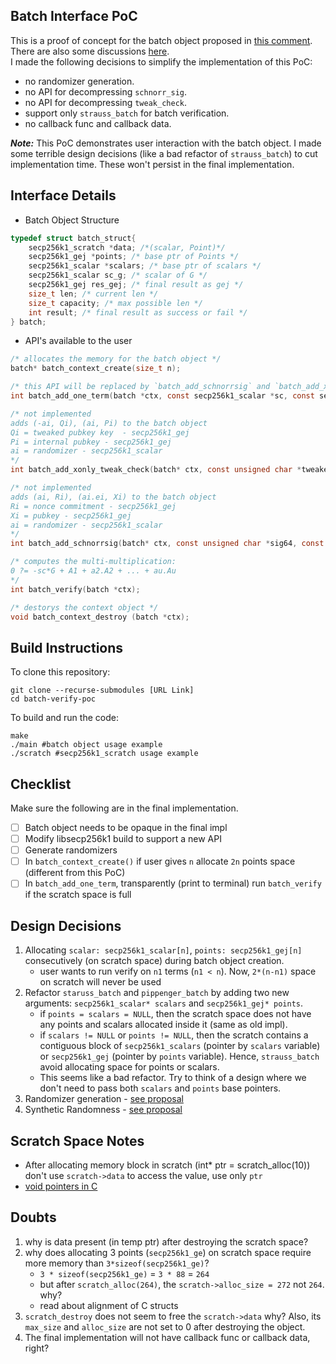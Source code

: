 Batch Interface PoC
---
This is a proof of concept for the batch object proposed in [this comment](https://github.com/bitcoin-core/secp256k1/pull/760#issuecomment-809242311). There are also some discussions [here](https://github.com/bitcoin-core/secp256k1/issues/1087).  
I  made the following decisions to simplify the implementation of this PoC:
- no randomizer generation.
- no API for decompressing `schnorr_sig`.
- no API for decompressing `tweak_check`.
- support only `strauss_batch` for batch verification.
- no callback func and callback data.
  
***Note:*** This PoC demonstrates user interaction with the batch object. I made some terrible design decisions (like a bad refactor of `strauss_batch`) to cut implementation time. These won't persist in the final implementation.

Interface Details
---
- Batch Object Structure
```C
typedef struct batch_struct{
    secp256k1_scratch *data; /*(scalar, Point)*/
    secp256k1_gej *points; /* base ptr of Points */
    secp256k1_scalar *scalars; /* base ptr of scalars */
    secp256k1_scalar sc_g; /* scalar of G */
    secp256k1_gej res_gej; /* final result as gej */
    size_t len; /* current len */
    size_t capacity; /* max possible len */
    int result; /* final result as success or fail */
} batch;
```
- API's available to the user
```C
/* allocates the memory for the batch object */
batch* batch_context_create(size_t n);

/* this API will be replaced by `batch_add_schnorrsig` and `batch_add_xonly_tweak_check` in the final implmentation*/
int batch_add_one_term(batch *ctx, const secp256k1_scalar *sc, const secp256k1_ge *pt);

/* not implemented 
adds (-ai, Qi), (ai, Pi) to the batch object
Qi = tweaked pubkey key  - secp256k1_gej
Pi = internal pubkey - secp256k1_gej
ai = randomizer - secp256k1_scalar
*/
int batch_add_xonly_tweak_check(batch* ctx, const unsigned char *tweaked_pubkey32, int tweaked_pk_parity, const secp256k1_xonly_pubkey *internal_pubkey, const unsigned char *tweak32);

/* not implemented 
adds (ai, Ri), (ai.ei, Xi) to the batch object
Ri = nonce commitment - secp256k1_gej
Xi = pubkey - secp256k1_gej
ai = randomizer - secp256k1_scalar
*/
int batch_add_schnorrsig(batch* ctx, const unsigned char *sig64, const unsigned char *msg, size_t msglen, const secp256k1_xonly_pubkey *pubkey);

/* computes the multi-multiplication:
0 ?= -sc*G + A1 + a2.A2 + ... + au.Au
*/
int batch_verify(batch *ctx);

/* destorys the context object */
void batch_context_destroy (batch *ctx);
```

Build Instructions
---
To clone this repository:
```
git clone --recurse-submodules [URL Link]
cd batch-verify-poc
```
To build and run the code:
```
make
./main #batch object usage example
./scratch #secp256k1_scratch usage example
```

Checklist
---
Make sure the following are in the final implementation.  
- [ ] Batch object needs to be opaque in the final impl  
- [ ] Modify libsecp256k1 build to support a new API  
- [ ] Generate randomizers  
- [ ] In `batch_context_create()` if user gives `n` allocate `2n` points space (different from this PoC)  
- [ ] In `batch_add_one_term`, transparently (print to terminal) run `batch_verify` if the scratch space is full 

Design Decisions
---
1. Allocating `scalar: secp256k1_scalar[n]`, `points: secp256k1_gej[n]` consecutively (on scratch space) during batch object creation.  
   - user wants to run verify on `n1` terms (`n1 < n`). Now, `2*(n-n1)` space on scratch will never be used
2. Refactor `staruss_batch` and `pippenger_batch` by adding two new arguments: `secp256k1_scalar* scalars` and `secp256k1_gej* points`.  
   - if `points = scalars = NULL`, then the scratch space does not have any points and scalars allocated inside it (same as old impl).
   - if `scalars != NULL` or `points != NULL`, then the scratch contains a contiguous block of `secp256k1_scalars` (pointer by `scalars` variable) or `secp256k1_gej` (pointer by `points` variable). Hence, `strauss_batch` avoid allocating space for points or scalars.
   - This seems like a bad refactor. Try to think of a design where we don't need to pass both `scalars` and `points` base pointers.
3. Randomizer generation - [see proposal](https://www.notion.so/siv2r/Batch-Verification-Proposal-siv2r-4b41080bd3de4c59a37ad9279d562155#df7c10ae194c4051a95f12b3bf3c08b1)
4. Synthetic Randomness - [see proposal](https://www.notion.so/siv2r/Batch-Verification-Proposal-siv2r-4b41080bd3de4c59a37ad9279d562155#d98dba3034db4543aa7d02851476e055)

Scratch Space Notes
---
- After allocating memory block in scratch (int* ptr = scratch_alloc(10)) don't use `scratch->data` to access the value, use only `ptr`
- [void pointers in C](https://www.geeksforgeeks.org/void-pointer-c-cpp/)

Doubts
---
1. why is data present (in temp ptr) after destroying the scratch space?
2. why does allocating 3 points (`secp256k1_ge`) on scratch space require more memory than `3*sizeof(secp256k1_ge)`?
   - `3 * sizeof(secp256k1_ge)` = `3 * 88` = `264`
   - but after `scratch_alloc(264)`, the `scratch->alloc_size = 272` not `264`. why?
   - read about alignment of C structs
3. `scratch_destroy` does not seem to free the `scratch->data` why? Also, its `max_size` and `alloc_size` are not set to 0 after destroying the object.
4. The final implementation will not have callback func or callback data, right?